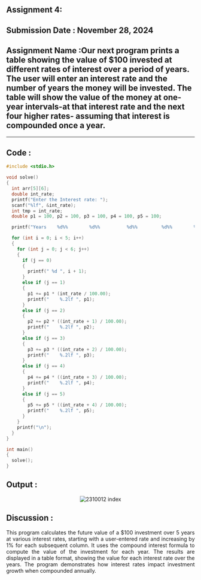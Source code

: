 
## Assignment 4:
## **Submission Date : November 28, 2024**

## Assignment Name :Our next program prints a table showing the value of $100 invested at different rates of interest over a period of years. The user will enter an interest rate and the number of years the money will be invested. The table will show the value of the money at one-year intervals-at that interest rate and the next four higher rates- assuming that interest is compounded once a year.

---
## **Code :**
~~~C
#include <stdio.h>

void solve()
{
  int arr[5][6];
  double int_rate;
  printf("Enter the Interest rate: ");
  scanf("%lf", &int_rate);
  int tmp = int_rate;
  double p1 = 100, p2 = 100, p3 = 100, p4 = 100, p5 = 100;

  printf("Years    %d%%        %d%%          %d%%         %d%%        %d%%\n", tmp, tmp + 1, tmp + 2, tmp + 3, tmp + 4);

  for (int i = 0; i < 5; i++)
  {
    for (int j = 0; j < 6; j++)
    {
      if (j == 0)
      {
        printf(" %d ", i + 1);
      }
      else if (j == 1)
      {
        p1 += p1 * (int_rate / 100.00);
        printf("    %.2lf ", p1);
      }
      else if (j == 2)
      {
        p2 += p2 * ((int_rate + 1) / 100.00);
        printf("    %.2lf ", p2);
      }
      else if (j == 3)
      {
        p3 += p3 * ((int_rate + 2) / 100.00);
        printf("    %.2lf ", p3);
      }
      else if (j == 4)
      {
        p4 += p4 * ((int_rate + 3) / 100.00);
        printf("    %.2lf ", p4);
      }
      else if (j == 5)
      {
        p5 += p5 * ((int_rate + 4) / 100.00);
        printf("    %.2lf ", p5);
      }
    }
    printf("\n");
  }
}

int main()
{
  solve();
}


~~~
## **Output :**
<p align="center">
<img  alt="2310012 index" src="https://github.com/user-attachments/assets/c6917cb8-c03a-4a9d-8df5-c5bdb5c584ff">
</p>

## **Discussion :**
<div align="justify">

This program calculates the future value of a $100 investment over 5 years at various interest rates, starting with a user-entered rate and increasing by 1% for each subsequent column. It uses the compound interest formula to compute the value of the investment for each year. The results are displayed in a table format, showing the value for each interest rate over the years. The program demonstrates how interest rates impact investment growth when compounded annually. </div>
